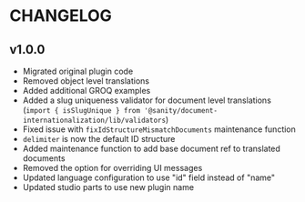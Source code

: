 # CHANGELOG

## v1.0.0
* Migrated original plugin code
* Removed object level translations
* Added additional GROQ examples
* Added a slug uniqueness validator for document level translations (`import { isSlugUnique } from '@sanity/document-internationalization/lib/validators`)
* Fixed issue with `fixIdStructureMismatchDocuments` maintenance function
* `delimiter` is now the default ID structure
* Added maintenance function to add base document ref to translated documents
* Removed the option for overriding UI messages
* Updated language configuration to use "id" field instead of "name"
* Updated studio parts to use new plugin name